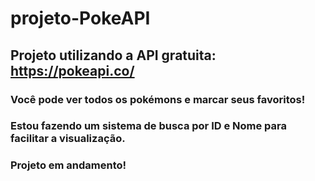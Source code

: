 # projeto-PokeAPI

## Projeto utilizando a API gratuita: https://pokeapi.co/

### Você pode ver todos os pokémons e marcar seus favoritos!
### Estou fazendo um sistema de busca por ID e Nome para facilitar a visualização.

### Projeto em andamento!
